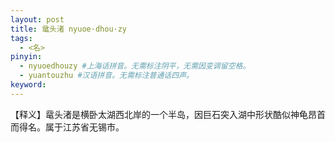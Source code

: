 ```yaml
---
layout: post
title: 鼋头渚 nyuoe·dhou·zy
tags:
  - <名>
pinyin: 
  - nyuoedhouzy #上海话拼音。无需标注阴平，无需因变调留空格。 
  - yuantouzhu #汉语拼音。无需标注普通话四声。
keyword: 
---
```


【释义】鼋头渚是横卧太湖西北岸的一个半岛，因巨石突入湖中形状酷似神龟昂首而得名。属于江苏省无锡市。                                                    
